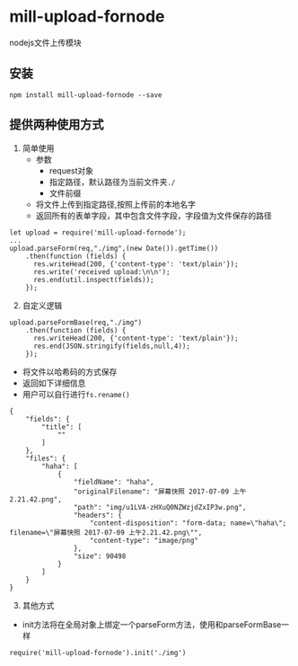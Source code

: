 # mill-upload-fornode
nodejs文件上传模块

## 安装

```
npm install mill-upload-fornode --save

```

## 提供两种使用方式

1. 简单使用
	- 参数
		- request对象
		- 指定路径，默认路径为当前文件夹`./`
		- 文件前缀
	- 将文件上传到指定路径,按照上传前的本地名字
	- 返回所有的表单字段，其中包含文件字段，字段值为文件保存的路径

```
let upload = require('mill-upload-fornode');
...
upload.parseForm(req,"./img",(new Date()).getTime())
	.then(function (fields) {
      res.writeHead(200, {'content-type': 'text/plain'});
      res.write('received upload:\n\n');
      res.end(util.inspect(fields));
	});
```

2. 自定义逻辑

```
upload.parseFormBase(req,"./img")
	.then(function (fields) {
      res.writeHead(200, {'content-type': 'text/plain'});
      res.end(JSON.stringify(fields,null,4));
	});

```
- 将文件以哈希码的方式保存
- 返回如下详细信息
- 用户可以自行进行`fs.rename()`
```
{
    "fields": {
        "title": [
            ""
        ]
    },
    "files": {
        "haha": [
            {
                "fieldName": "haha",
                "originalFilename": "屏幕快照 2017-07-09 上午2.21.42.png",
                "path": "img/u1LVA-zHXuQ0NZWzjdZxIP3w.png",
                "headers": {
                    "content-disposition": "form-data; name=\"haha\"; filename=\"屏幕快照 2017-07-09 上午2.21.42.png\"",
                    "content-type": "image/png"
                },
                "size": 90498
            }
        ]
    }
}
```

3. 其他方式
- init方法将在全局对象上绑定一个parseForm方法，使用和parseFormBase一样
```
require('mill-upload-fornode').init('./img')
```
